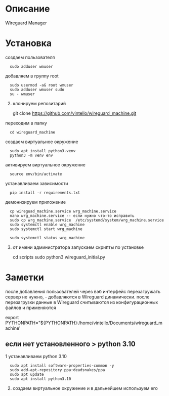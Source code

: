 # Описание

Wireguard Manager

# Установка
создаем пользователя

      sudo adduser wmuser

добавляем в группу root

      sudo usermod -aG root wmuser
      sudo adduser wmuser sudo
      su - wmuser


2. клонируем репозитарий


      git clone https://github.com/vintello/wireguard_machine.git

переходим в папку 

      cd wireguard_machine

создаем виртуальное окружение

      sudo apt install python3-venv
      python3 -m venv env

активируем виртуальное окружение 

      source env/bin/activate

устанавливаем зависимости 

      pip install -r requirements.txt

демонизируем приложение

      cp wireguad_machine.service wrg_machine.service
      nano wrg_machine.service -- если нужно что-то исправить 
      sudo cp wrg_machine.service  /etc/systemd/system/wrg_machine.service
      sudo systemctl enable wrg_machine
      sudo systemctl start wrg_machine

      sudo systemctl status wrg_machine

3. от имени администратора запускаем скрипты по установке 


      cd scripts
      sudo python3 wireguard_initial.py


# Заметки
   после добавления пользователей через вэб интерфейс перезагружать сервер не нужно, - добавляются в Wireguard динамически.
   после перезагрузки данные в Wireguard считываются из конфигурационных файлов и применяются

   export PYTHONPATH="${PYTHONPATH}:/home/vintello/Documents/wireguard_machine'

## если нет установленного > python 3.10

1 устанавливаем python 3.10

      sudo apt install software-properties-common -y
      sudo add-apt-repository ppa:deadsnakes/ppa
      sudo apt update
      sudo apt install python3.10

2. создаем виртуальное окружение и в дальнейшем используем его
   
      
